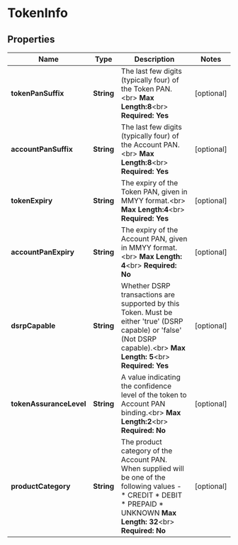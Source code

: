 

# TokenInfo

## Properties

Name | Type | Description | Notes
------------ | ------------- | ------------- | -------------
**tokenPanSuffix** | **String** | The last few digits (typically four) of the Token PAN.&lt;br&gt;     __Max Length:8__&lt;br&gt; __Required: Yes__  |  [optional]
**accountPanSuffix** | **String** | The last few digits (typically four) of the Account PAN.&lt;br&gt;     __Max Length:8__&lt;br&gt; __Required: Yes__  |  [optional]
**tokenExpiry** | **String** | The expiry of the Token PAN, given in MMYY format.&lt;br&gt;     __Max Length:4__&lt;br&gt; __Required: Yes__  |  [optional]
**accountPanExpiry** | **String** | The expiry of the Account PAN, given in MMYY format. &lt;br&gt; __Max Length: 4__&lt;br&gt; __Required: No__  |  [optional]
**dsrpCapable** | **String** | Whether DSRP transactions are supported by this Token. Must be either &#39;true&#39; (DSRP capable) or &#39;false&#39; (Not DSRP capable).&lt;br&gt; __Max Length: 5__&lt;br&gt; __Required: Yes__  |  [optional]
**tokenAssuranceLevel** | **String** | A value indicating the confidence level of the token to Account PAN binding.&lt;br&gt;     __Max Length:2__&lt;br&gt; __Required: No__  |  [optional]
**productCategory** | **String** | The product category of the Account PAN. When supplied will be one of the following values -  * CREDIT * DEBIT * PREPAID * UNKNOWN  __Max Length: 32__&lt;br&gt; __Required: No__  |  [optional]



